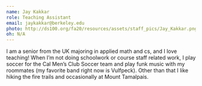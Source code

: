 ```yaml
---
name: Jay Kakkar
role: Teaching Assistant
email: jaykakkar@berkeley.edu
photo: http://ds100.org/fa20/resources/assets/staff_pics/Jay_Kakkar.png
oh: N/A
---
```


I am a senior from the UK majoring in applied math and cs, and I love teaching! When I’m not doing schoolwork or course staff related work, I play soccer for the Cal Men’s Club Soccer team and play funk music with my roommates (my favorite band right now is Vulfpeck). Other than that I like hiking the fire trails and occasionally at Mount Tamalpais.
